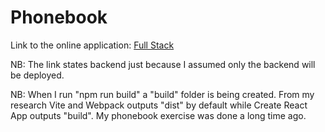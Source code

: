 # Phonebook

Link to the online application:
[Full Stack](https://phonebook-backend-fullstackopen-s85n.onrender.com)

NB: The link states backend just because I assumed only the backend will be deployed.

NB: When I run "npm run build" a "build" folder is being created. From my research Vite and Webpack outputs "dist" by default while Create React App outputs "build". My phonebook exercise was done a long time ago.
